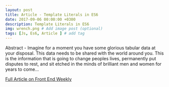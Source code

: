 ```yaml
---
layout: post
title: Article - Template Literals in ES6
date: 2017-09-06 00:00:00 +0300
description: Template Literals in ES6
img: wrench.png # Add image post (optional)
tags: [Js, Es6, Article ] # add tag
---
```

Abstract - Imagine for a moment you have some glorious tabular data at your disposal. This data needs to be shared with the world around you. This is the information that is going to change peoples lives, permanently put disputes to rest, and sit etched in the minds of brilliant men and women for years to come...

[Full Article on Front End Weekly](https://medium.com/front-end-hacking/template-literals-in-es6-trimming-the-fat-46da5ed41e81)
